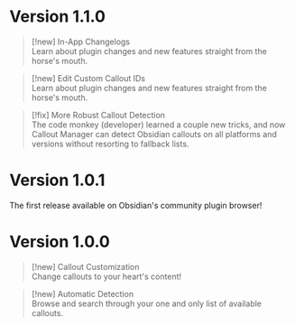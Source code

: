# Version 1.1.0

> [!new] In-App Changelogs  
> Learn about plugin changes and new features straight from the horse's mouth.

> [!new] Edit Custom Callout IDs  
> Learn about plugin changes and new features straight from the horse's mouth.

> [!fix] More Robust Callout Detection  
> The code monkey (developer) learned a couple new tricks, and now Callout Manager can detect Obsidian callouts on all platforms and versions without resorting to fallback lists.

# Version 1.0.1
The first release available on Obsidian's community plugin browser!

# Version 1.0.0

> [!new] Callout Customization  
> Change callouts to your heart's content!

> [!new] Automatic Detection  
> Browse and search through your one and only list of available callouts.
